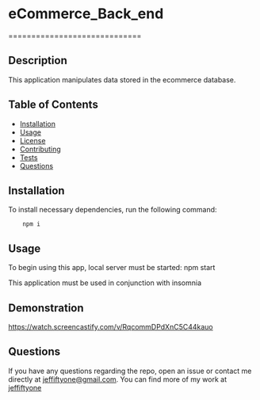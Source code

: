 # eCommerce_Back_end
=============================

## Description
This application manipulates data stored in the ecommerce database.

## Table of Contents
* [Installation](#installation)
* [Usage](#usage)
* [License](#license)
* [Contributing](#contributing)
* [Tests](#tests)
* [Questions](#questions)

## Installation
To install necessary dependencies, run the following command:
        
        npm i

## Usage
To begin using this app, local server must be started:
        npm start

This application must be used in conjunction with insomnia



## Demonstration 
https://watch.screencastify.com/v/RqcommDPdXnC5C44kauo



## Questions
If you have any questions regarding the repo, open an issue or contact me directly at [jeffiftyone@gmail.com](mailto:jeffiftyone@gmail.com).
You can find more of my work at [jeffiftyone](https://github.com/jeffiftyone)
